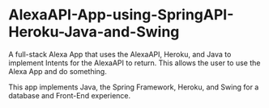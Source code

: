 # AlexaAPI-App-using-SpringAPI-Heroku-Java-and-Swing
A full-stack Alexa App that uses the AlexaAPI, Heroku, and Java to implement Intents for the AlexaAPI to return. This allows the user to use the Alexa App and do something.

This app implements Java, the Spring Framework, Heroku, and Swing for a database and Front-End experience.
